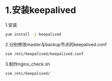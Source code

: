 # 1.安装keepalived

1.安装

```bash
yum install -y keepalived
```

2.分别修改master与backup节点的keepalived.conf

```bash
vim /etc/keepalived/keepalived.conf
```

3.制作nginx_check.sh

```bash
vim /etc/keepalived/
```